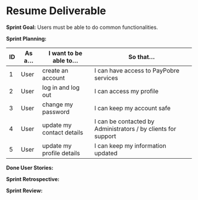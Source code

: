 # **Resume Deliverable**

**Sprint Goal:** Users must be able to do common functionalities.

**Sprint Planning:**

| ID | As a… | I want to be able to…     | So that…                                                      |
|----|-------|---------------------------|---------------------------------------------------------------|
| 1  | User  | create an account         | I can have access to PayPobre services                        |
| 2  | User  | log in and log out        | I can access my profile                                       |
| 3  | User  | change my password        | I can keep my account safe                                    |
| 4  | User  | update my contact details | I can be contacted by Administrators / by clients for support |
| 5  | User  | update my profile details | I can keep my information updated                             |

**Done User Stories:**

**Sprint Retrospective:**

**Sprint Review:**